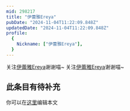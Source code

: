 ```yaml
---
mid: 298217
title: "伊蕾雅Ereya"
pubDate: "2024-11-04T11:22:09.848Z"
updatedDate: "2024-11-04T11:22:09.848Z"
profile:
  {
    Nickname: ["伊蕾雅Ereya"],
  }
---
```


关注[伊蕾雅Ereya](https://space.bilibili.com/298217)谢谢喵~ 关注[伊蕾雅Ereya](https://space.bilibili.com/298217)谢谢喵~

## 此条目有待补充
你可以在[这里](https://github.com/Yuhanawa/VTuber.ICU-Content/edit/master/v/伊蕾雅Ereya/index.md)编辑本文
